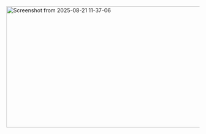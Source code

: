 <img width="755" height="317" alt="Screenshot from 2025-08-21 11-37-06" src="https://github.com/user-attachments/assets/b97792bb-8f73-4cc9-b4d1-866d23532510" />
